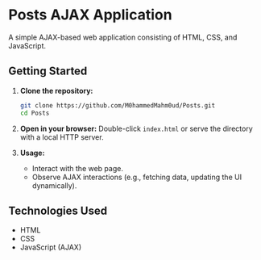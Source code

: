 # Posts AJAX Application

A simple AJAX-based web application consisting of HTML, CSS, and JavaScript.

## Getting Started

1. **Clone the repository:**

   ```bash
   git clone https://github.com/M0hammedMahm0ud/Posts.git
   cd Posts
   ```

2. **Open in your browser:**
   Double-click `index.html` or serve the directory with a local HTTP server.

3. **Usage:**
   - Interact with the web page.
   - Observe AJAX interactions (e.g., fetching data, updating the UI dynamically).

## Technologies Used

- HTML
- CSS
- JavaScript (AJAX)
